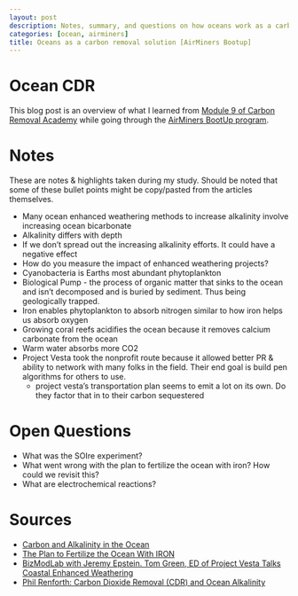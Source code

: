 ```yaml
---
layout: post
description: Notes, summary, and questions on how oceans work as a carbon removal solution.
categories: [ocean, airminers]
title: Oceans as a carbon removal solution [AirMiners Bootup]
---
```


# Ocean CDR
This blog post is an overview of what I learned from [Module 9 of Carbon Removal Academy](http://climatechangeacademy.com/courses/carbon-removal/9) while going through the [AirMiners BootUp program](https://bootup.airminers.org/).

# Notes
These are notes & highlights taken during my study. Should be noted that some of these bullet points might be copy/pasted from the articles themselves. 
- Many ocean enhanced weathering methods to increase alkalinity involve increasing ocean bicarbonate
- Alkalinity differs with depth
- If we don’t spread out the increasing alkalinity efforts. It could have a negative effect
- How do you measure the impact of enhanced weathering projects?
- Cyanobacteria is Earths most abundant phytoplankton
- Biological Pump - the process of organic matter that sinks to the ocean and isn’t decomposed and is buried by sediment. Thus being geologically trapped.
- Iron enables phytoplankton to absorb nitrogen similar to how iron helps us absorb oxygen
- Growing coral reefs acidifies the ocean because it removes calcium carbonate from the ocean
- Warm water absorbs more CO2
- Project Vesta took the nonprofit route because it allowed better PR & ability to network with many folks in the field. Their end goal is build  pen algorithms for others to use.
    - project vesta’s transportation plan seems to emit a lot on its own. Do they factor that in to their carbon sequestered

# Open Questions
- What was the SOIre experiment?
- What went wrong with the plan to fertilize the ocean with iron? How could we revisit this?
- What are electrochemical reactions?

# Sources
- [Carbon and Alkalinity in the Ocean](https://www.youtube.com/watch?v=TKm4wcjuKe4)
- [The Plan to Fertilize the Ocean With IRON](https://www.youtube.com/watch?v=8ZO9M1_CJD0)
- [BizModLab with Jeremy Epstein. Tom Green, ED of Project Vesta Talks Coastal Enhanced Weathering](https://www.youtube.com/watch?v=j1Bk1OtTYnI)
- [Phil Renforth: Carbon Dioxide Removal (CDR) and Ocean Alkalinity](https://www.youtube.com/watch?v=J6uQj2t34HU)